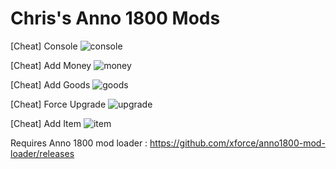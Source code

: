 # Chris's Anno 1800 Mods

[Cheat] Console
![console](https://user-images.githubusercontent.com/50437199/163711160-514efafc-ec26-4621-977f-8eeaffbe8027.jpg)

[Cheat] Add Money
![money](https://user-images.githubusercontent.com/50437199/163711164-e8ee5140-5174-4590-99e2-94ba9f5c16e0.jpg)

[Cheat] Add Goods
![goods](https://user-images.githubusercontent.com/50437199/163711166-300fc879-ce81-4977-b9b6-929b0ab3dd01.jpg)

[Cheat] Force Upgrade
![upgrade](https://user-images.githubusercontent.com/50437199/163711174-094b9895-bd06-49bb-aa90-ee98ea8e0c6b.jpg)

[Cheat] Add Item
![item](https://user-images.githubusercontent.com/50437199/163830831-ea8f9ae3-a12c-4d7f-8829-5f21704de013.jpg)


Requires Anno 1800 mod loader :
https://github.com/xforce/anno1800-mod-loader/releases
